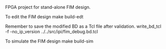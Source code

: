FPGA project for stand-alone FIM design.

To edit the FIM design
    make build-edt

Remember to save the modified BD as a Tcl file after validation.
    write_bd_tcl -f -no_ip_version ../../src/ipi/fim_debug.bd.tcl


To simulate the FIM design
    make build-sim
